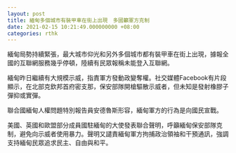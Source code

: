 ```yaml
---
layout: post
title: 緬甸多個城市有裝甲車在街上出現　多國籲軍方克制
date: 2021-02-15 10:21:49.000000000 +08:00
categories: rthk
---
```


緬甸局勢持續緊張，最大城市仰光和另外多個城市都有裝甲車在街上出現，據報全國的互聯網服務幾乎停頓，陸續有民眾報稱未能登入互聯網。

緬甸昨日繼續有大規模示威，指責軍方發動政變奪權。社交媒體Facebook有片段顯示，在北部克欽邦首府密支那，保安部隊開槍驅散示威者，但未知是發射橡膠子彈抑或實彈。

聯合國緬甸人權問題特別報告員安德魯斯形容，緬甸軍方的行為是向國民宣戰。

美國、英國和歐盟部分成員國駐緬甸的大使發表聯合聲明，呼籲緬甸保安部隊克制，避免向示威者使用暴力。聲明又譴責緬甸軍方拘捕政治領袖和干預通訊，強調支持緬甸民眾追求民主、自由與和平。
